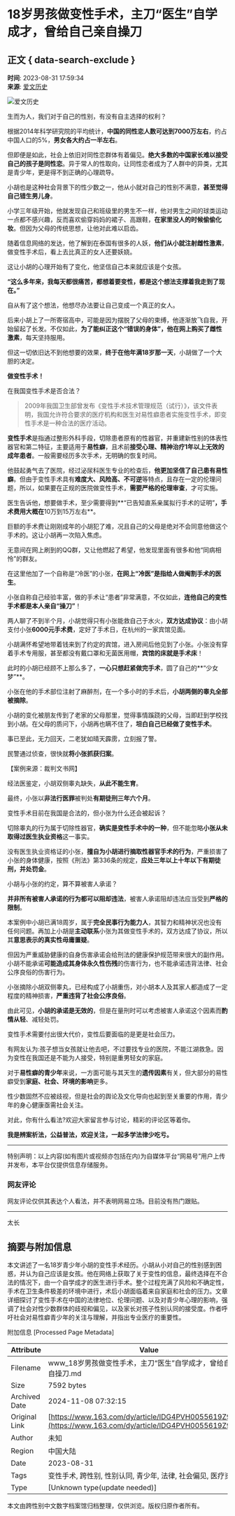 # 18岁男孩做变性手术，主刀“医生”自学成才，曾给自己亲自操刀

## 正文 { data-search-exclude }


**时间**: 2023-08-31 17:59:34  
**来源**: [爱文历史](https://www.163.com/dy/media/T1671804244702.html)  

![爱文历史](https://nimg.ws.126.net/?url=http://cms-bucket.ws.126.net/2022/1223/6e429773p00rnc6vj0008c000dw00dwc.png&thumbnail=160y160&quality=80&type=jpg)

生而为人，我们对于自己的性别，有没有自主选择的权利？

根据2014年科学研究院的平均统计，**中国的同性恋人数可达到7000万左右**，约占中国人口的5%，**男女各大约占一半左右**。

但即便是如此，社会上依旧对同性恋群体有着偏见。**绝大多数的中国家长难以接受自己的孩子是同性恋**。异于常人的性取向，让同性恋者成为了人群中的异类，尤其是青少年，更是得不到正确的心理疏导。

小胡也是这种社会背景下的性少数之一，他从小就对自己的性别不满意，**甚至觉得自己错生男儿身**。

小学三年级开始，他就发现自己和班级里的男生不一样，他对男生之间的球类运动一点都不感兴趣，反而喜欢偷穿妈妈的裙子、高跟鞋，**在家里没人的时候偷偷化妆**。但因为父母的传统思想，让他对此难以启齿。

随着信息网络的发达，他了解到在泰国有很多的人妖，**他们从小就注射雌性激素**，做变性手术后，看上去比真正的女人还要妖娆。

这让小胡的心理开始有了变化，他坚信自己本来就应该是个女孩。

**“这么多年来，我每天都很痛苦，都想着要变性，都是这个想法支撑着我走到了现在。”**

自从有了这个想法，他想尽办法要让自己变成一个真正的女人。

后来小胡上了一所寄宿高中，可能是因为摆脱了父母的束缚，他逐渐放飞自我，开始留起了长发。不仅如此，**为了能纠正这个“错误的身体”，他在网上购买了雌性激素**，每天坚持服用。

但这一切依旧达不到他想要的效果，**终于在他年满18岁那一天**，小胡做了一个大胆的决定。

**做变性手术！**

在我国变性手术是否合法？

> 2009年我国卫生部曾发布《变性手术技术管理规范（试行）》，该文件表明，我国允许符合要求的医疗机构和医生对易性癖患者实施变性手术，即变性手术是一种合法的医疗活动。

**变性手术**是指通过整形外科手段，切除患者原有的性器官，并重建新性别的体表性器官和第二特征，主要适用于**易性癖**，且术前**接受心理、精神治疗1年以上无效的成年患者**。一般需要经历多次手术，无明确的恢复时间。

他鼓起勇气去了医院，经过泌尿科医生专业的检查后，**他更加坚信了自己患有易性癖**。但由于变性手术具有**难度大、风险高、不可逆**等特点，且存在一定的伦理问题，所以，如果要在正规的医院做变性手术，**需要严格的伦理审查**，才可实施。

医生告诉他，想要做手术，至少需要得到**“已告知直系亲属拟行手术的证明”**，手术费用大概在**10万到15万左右**。

巨额的手术费让刚刚成年的小胡犯了难，况且自己的父母是绝对不会同意他做这个手术的。这让小胡再一次陷入焦虑。

无意间在网上刷到的QQ群，又让他燃起了希望，他发现里面有很多和他“同病相怜”的群友。

在这里他加了一个自称是“冷医”的小张，**在网上“冷医”是指给人做阉割手术的医生**。

小张自称自己经验丰富，做的手术让“患者”非常满意，不仅如此，**连他自己的变性手术都是本人亲自“操刀”**！

两人聊了不到半个月，小胡觉得只有小张能救自己于水火，**双方达成协议**：由小胡支付小张**6000元手术费**，定好了手术日，在杭州的一家宾馆见面。

小胡满怀希望地带着钱来到了约定的宾馆，进入房间后他见到了小张。小张没有穿着手术专用服，甚至都没有戴口罩和无菌医用帽，**宾馆的床就是手术床**！

此时的小胡已经顾不上那么多了，**一心只想赶紧做完手术**，圆了自己的**“少女梦”**。

小张在他的手术部位注射了麻醉剂，在一个多小时的手术后，**小胡两侧的睾丸全部被摘除**。

小胡的变化被朋友传到了老家的父母那里，觉得事情蹊跷的父母，当即赶到学校找到小胡。在父母的质问下，小胡再也瞒不住了，**坦白自己已经做了变性手术**。

事已至此，无力回天，二老犹如晴天霹雳，立刻报了警。

民警通过侦查，很快就**将小张抓获归案**。

【案例来源：裁判文书网】

经法医鉴定，小胡双侧睾丸缺失，**从此不能生育**。

最终，小张以**非法行医罪**被判处**有期徒刑三年六个月**。

变性手术目前在我国是合法的，但小张为什么还会被起诉？

切除睾丸的行为属于切除性器官，**确实是变性手术中的一种**，但不能忽略**小张从未取得过医生执业资格**这一事实。

没有医生执业资格证的小张，**擅自为小胡进行摘取性器官手术的行为**，严重损害了小张的身体健康，按照《刑法》第336条的规定，**应处三年以上十年以下有期徒刑，并处罚金**。

小胡与小张的约定，算不算被害人承诺？

**并非所有被害人承诺的行为都可以阻却违法**，被害人承诺阻却违法应当受到**严格的限制**。

本案例中小胡已满18周岁，属于**完全民事行为能力人**，其智力和精神状况也没有任何问题。再加上小胡是**主动联系**小张为其做变性手术的，双方达成了协议，所以其**意思表示的真实性毋庸置疑**。

但因为严重威胁健康的自身伤害承诺会给刑法的健康保护规范带来很大的副作用。小胡不能承诺**可能造成其身体永久性伤残**的伤害行为，也不能承诺违背法律、社会公序良俗的伤害行为。

小张摘除小胡双侧睾丸，已经构成了小胡重伤，对小胡本人及其家人都造成了一定程度的精神损害，**严重违背了社会公序良俗**。

由此可见，**小胡的承诺是无效的**，但是在量刑时可以考虑被害人承诺这个因素而**酌情从轻**、减轻处罚。

变性手术需要付出很大代价，变性后要面临的是更是社会压力。

有网友认为:孩子想当女孩就让他去吧，不过要找专业的医院，不能江湖救急。因为变性在我国还是不能为人接受，特别是重男轻女的家庭。

对于**易性癖的青少年**来说，一方面可能与其天生的**遗传因素**有关，但大部分的易性癖受到**家庭、社会、环境的影响**更多。

性少数固然不应被歧视，但是社会的舆论及文化导向也起到至关重要的作用，青少年的身心健康亟需社会关注。

对此，你有什么看法?欢迎大家留言参与讨论，精彩的评论区等着你。

**我是辨案析法，公益普法，欢迎关注，一起多学法律少吃亏。**

---

特别声明：以上内容(如有图片或视频亦包括在内)为自媒体平台“网易号”用户上传并发布，本平台仅提供信息存储服务。

### 网友评论
网友评论仅供其表达个人看法，并不表明网易立场。目前没有热门跟贴。

--- 

太长

## 摘要与附加信息

<!-- tcd_abstract -->
本文讲述了一名18岁青少年小胡的变性手术经历。小胡从小对自己的性别感到困惑，并认为自己应该是女孩。他在网络上获取了关于变性的信息，最终选择在不合法的情况下，由一个自学成才的医生进行手术。整个过程充满了风险和不确定性，手术在卫生条件极差的环境中进行，术后小胡面临着来自家庭和社会的压力。文章详细探讨了变性手术在中国的法律地位、伦理问题、以及对青少年心理的影响，强调了社会对性少数群体的歧视和偏见，以及家长对孩子性别认同的接受度。作者呼吁社会对易性癖青少年的关注与理解，并指出专业医疗的重要性。
<!-- tcd_abstract_end -->

附加信息 [Processed Page Metadata]

| Attribute       | Value                                  |
|-----------------|----------------------------------------|
| Filename        | www_18岁男孩做变性手术，主刀“医生”自学成才，曾给自己亲自操刀.md                             |
| Size            | 7592 bytes                           |
| Archived Date   | 2024-11-08 07:32:15                             |
| Original Link   | [https://www.163.com/dy/article/IDG4PVH0055619Z9.html](https://www.163.com/dy/article/IDG4PVH0055619Z9.html)                       |
| Author          | 未知                               |
| Region          | 中国大陆                               |
| Date            | 2023-08-31                                 |
| Tags            | 变性手术, 跨性别, 性别认同, 青少年, 法律, 社会偏见, 医疗资源                                 |
| Type            | [Unknown type(update needed)]                                 |
<!-- tcd_table_end -->

本文由跨性别中文数字档案馆归档整理，仅供浏览。版权归原作者所有。
